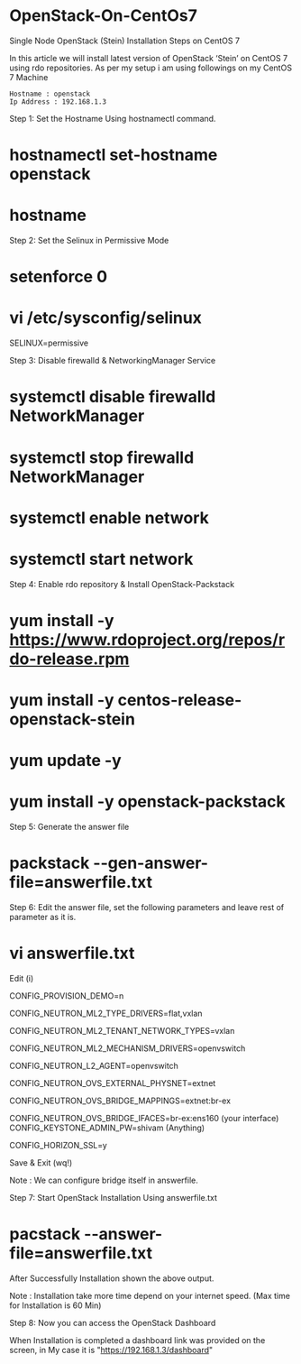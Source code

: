 # OpenStack-On-CentOs7

 Single Node OpenStack (Stein) Installation Steps on CentOS 7

In this article we will install latest version of OpenStack ‘Stein’ on CentOS 7 using rdo repositories. As per my setup i am using followings on my CentOS 7 Machine

    Hostname : openstack
    Ip Address : 192.168.1.3


Step 1: Set the Hostname Using hostnamectl command.

# hostnamectl set-hostname openstack
# hostname


 Step 2: Set the Selinux in Permissive Mode

# setenforce 0
# vi /etc/sysconfig/selinux
   SELINUX=permissive 


Step 3: Disable firewalld & NetworkingManager Service
  
# systemctl disable firewalld NetworkManager
# systemctl stop firewalld NetworkManager
# systemctl enable network
# systemctl start network


Step 4: Enable rdo repository & Install OpenStack-Packstack

#  yum install -y https://www.rdoproject.org/repos/rdo-release.rpm
#  yum install -y centos-release-openstack-stein
#  yum update -y

#  yum install -y openstack-packstack  

Step 5: Generate the answer file 

#  packstack --gen-answer-file=answerfile.txt

Step 6:  Edit the answer file, set the following parameters and leave rest of parameter as it is.


# vi answerfile.txt

Edit (i)


CONFIG_PROVISION_DEMO=n

CONFIG_NEUTRON_ML2_TYPE_DRIVERS=flat,vxlan 

CONFIG_NEUTRON_ML2_TENANT_NETWORK_TYPES=vxlan 

CONFIG_NEUTRON_ML2_MECHANISM_DRIVERS=openvswitch 

 CONFIG_NEUTRON_L2_AGENT=openvswitch 

CONFIG_NEUTRON_OVS_EXTERNAL_PHYSNET=extnet 

CONFIG_NEUTRON_OVS_BRIDGE_MAPPINGS=extnet:br-ex 

CONFIG_NEUTRON_OVS_BRIDGE_IFACES=br-ex:ens160  (your interface)
​
CONFIG_KEYSTONE_ADMIN_PW=shivam    (Anything)

CONFIG_HORIZON_SSL=y

Save & Exit  (wq!)



Note : We can configure bridge itself in answerfile. 


 Step 7: Start OpenStack Installation Using answerfile.txt


 # pacstack --answer-file=answerfile.txt




 
After Successfully Installation shown the above output. 

Note : Installation take more time depend on your internet speed. (Max time for Installation is 60 Min)


Step 8: Now you can access the OpenStack Dashboard

When Installation is completed a dashboard link was provided on the screen, in My case it is "https://192.168.1.3/dashboard"







